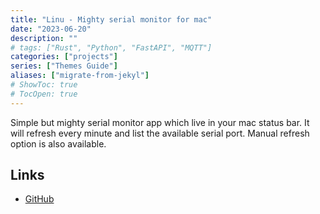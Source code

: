 ```yaml
---
title: "Linu - Mighty serial monitor for mac"
date: "2023-06-20"
description: ""
# tags: ["Rust", "Python", "FastAPI", "MQTT"]
categories: ["projects"]
series: ["Themes Guide"]
aliases: ["migrate-from-jekyl"]
# ShowToc: true
# TocOpen: true
---
```


Simple but mighty serial monitor app which live in your mac status bar. It will refresh every minute and list the available serial port. Manual refresh option is also available.


## Links

- [GitHub](https://github.com/tomvictor/linu)  







